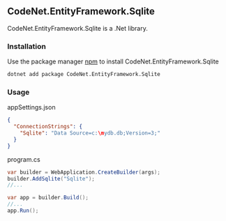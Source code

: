 ## CodeNet.EntityFramework.Sqlite

CodeNet.EntityFramework.Sqlite is a .Net library.

### Installation

Use the package manager [npm](https://www.nuget.org/packages/CodeNet.EntityFramework.Sqlite/) to install CodeNet.EntityFramework.Sqlite

```bash
dotnet add package CodeNet.EntityFramework.Sqlite
```

### Usage
appSettings.json
```json
{
  "ConnectionStrings": {
    "Sqlite": "Data Source=c:\mydb.db;Version=3;"
  }
}
```
program.cs
```csharp
var builder = WebApplication.CreateBuilder(args);
builder.AddSqlite("Sqlite");
//...

var app = builder.Build();
//...
app.Run();
```